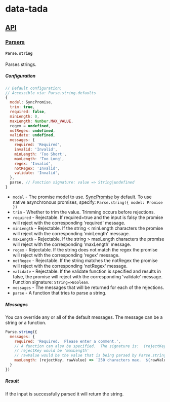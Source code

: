 # data-tada

## [API](api.md)

### [Parsers](api.parse.md)

#### `Parse.string`

Parses strings.

##### Configuration
```js
// Default configuration:
// Accessible via: Parse.string.defaults
{
  model: SyncPromise,
  trim: true,
  required: false,
  minLength: 0,
  maxLength: Number.MAX_VALUE,
  regex = undefined,
  notRegex: undefined,
  validate: undefined,
  messages: {
    required: 'Required',
    invalid: 'Invalid',
    minLength: 'Too Short',
    maxLength: 'Too Long',
    regex: 'Invalid',
    notRegex: 'Invalid',
    validate: 'Invalid',
  },
  parse, // Function signature: value => String|undefined
}
```

- `model` - The promise model to use.  [SyncPromise](api.sync-promise.md) by default.  To use native asynchronous promises, specify: `Parse.string({ model: Promise })`
- `trim` - Whether to trim the value.  Trimming occurs before rejections.
- `required` - Rejectable.  If required=true and the input is falsy the promise will reject with the corresponding 'required' message.
- `minLength` - Rejectable.  If the string < minLength characters the promise will reject with the corresponding 'minLength' message.
- `maxLength` - Rejectable.  If the string > maxLength characters the promise will reject with the corresponding 'maxLength' message.
- `regex` - Rejectable.  If the string does not match the regex the promise will reject with the corresponding 'regex' message.
- `notRegex` - Rejectable.  If the string matches the notRegex the promise will reject with the corresponding 'notRegex' message.
- `validate` - Rejectable.  If the validate function is specified and results in false, the promise will reject with the corresponding 'validate' message.  Function signature: `String=>Boolean`.
- `messages` - The messages that will be returned for each of the rejections.
- `parse` - A function that tries to parse a string.

##### Messages
You can override any or all of the default messages.  The message can be a string or a function.
```js
Parse.string({
  messages: {
    required: 'Required.  Please enter a comment.',
    // A function can also be specified.  The signature is:  (rejectKey, rawValue) => Any
    // rejectKey would be 'maxLength'
    // rawValue would be the value that is being parsed by Parse.string
    maxLength: (rejectKey, rawValue) => `250 characters max.  ${rawValue.length}/250`
  }
})
```

##### Result
If the input is successfully parsed it will return the string.
